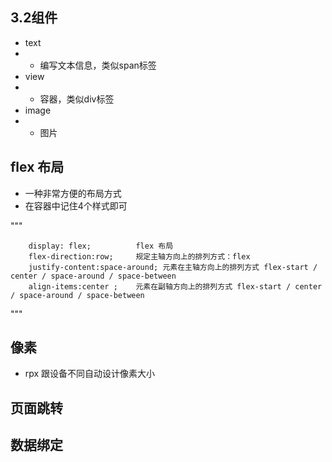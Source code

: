 ## 3.2组件
* text
* * 编写文本信息，类似span标签
* view
* * 容器，类似div标签
* image
* * 图片

## flex 布局
* 一种非常方便的布局方式
* 在容器中记住4个样式即可

"""

        display: flex;          flex 布局
        flex-direction:row;     规定主轴方向上的排列方式：flex
        justify-content:space-around; 元素在主轴方向上的排列方式 flex-start / center / space-around / space-between
        align-items:center ;    元素在副轴方向上的排列方式 flex-start / center / space-around / space-between
"""

## 像素
* rpx 跟设备不同自动设计像素大小


## 页面跳转

## 数据绑定
